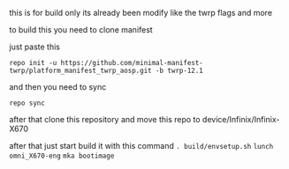 this is for build only 
its already been modify like the twrp flags and more

to build this you need to clone manifest

just paste this

```repo init -u https://github.com/minimal-manifest-twrp/platform_manifest_twrp_aosp.git -b twrp-12.1```

and then you need to sync

```repo sync```

after that clone this repository
and move this repo to device/Infinix/Infinix-X670


after that just start build it with this command
```. build/envsetup.sh```
```lunch omni_X670-eng```
```mka bootimage```
